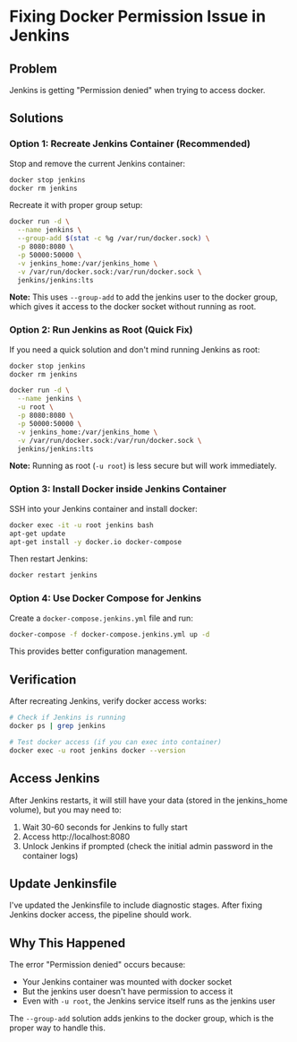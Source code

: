 # Fixing Docker Permission Issue in Jenkins

## Problem
Jenkins is getting "Permission denied" when trying to access docker.

## Solutions

### Option 1: Recreate Jenkins Container (Recommended)

Stop and remove the current Jenkins container:

```bash
docker stop jenkins
docker rm jenkins
```

Recreate it with proper group setup:

```bash
docker run -d \
  --name jenkins \
  --group-add $(stat -c %g /var/run/docker.sock) \
  -p 8080:8080 \
  -p 50000:50000 \
  -v jenkins_home:/var/jenkins_home \
  -v /var/run/docker.sock:/var/run/docker.sock \
  jenkins/jenkins:lts
```

**Note:** This uses `--group-add` to add the jenkins user to the docker group, which gives it access to the docker socket without running as root.

### Option 2: Run Jenkins as Root (Quick Fix)

If you need a quick solution and don't mind running Jenkins as root:

```bash
docker stop jenkins
docker rm jenkins

docker run -d \
  --name jenkins \
  -u root \
  -p 8080:8080 \
  -p 50000:50000 \
  -v jenkins_home:/var/jenkins_home \
  -v /var/run/docker.sock:/var/run/docker.sock \
  jenkins/jenkins:lts
```

**Note:** Running as root (`-u root`) is less secure but will work immediately.

### Option 3: Install Docker inside Jenkins Container

SSH into your Jenkins container and install docker:

```bash
docker exec -it -u root jenkins bash
apt-get update
apt-get install -y docker.io docker-compose
```

Then restart Jenkins:
```bash
docker restart jenkins
```

### Option 4: Use Docker Compose for Jenkins

Create a `docker-compose.jenkins.yml` file and run:

```bash
docker-compose -f docker-compose.jenkins.yml up -d
```

This provides better configuration management.

## Verification

After recreating Jenkins, verify docker access works:

```bash
# Check if Jenkins is running
docker ps | grep jenkins

# Test docker access (if you can exec into container)
docker exec -u root jenkins docker --version
```

## Access Jenkins

After Jenkins restarts, it will still have your data (stored in the jenkins_home volume), but you may need to:
1. Wait 30-60 seconds for Jenkins to fully start
2. Access http://localhost:8080
3. Unlock Jenkins if prompted (check the initial admin password in the container logs)

## Update Jenkinsfile

I've updated the Jenkinsfile to include diagnostic stages. After fixing Jenkins docker access, the pipeline should work.

## Why This Happened

The error "Permission denied" occurs because:
- Your Jenkins container was mounted with docker socket
- But the jenkins user doesn't have permission to access it
- Even with `-u root`, the Jenkins service itself runs as the jenkins user

The `--group-add` solution adds jenkins to the docker group, which is the proper way to handle this.

